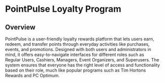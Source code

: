 # PointPulse Loyalty Program

## Overview

PointPulse is a user-friendly loyalty rewards platform that lets users earn, redeem, and transfer points through everyday activities like purchases, events, and promotions. Designed with both users and administrators in mind, it offers easy-to-navigate interfaces for different roles such as Regular Users, Cashiers, Managers, Event Organizers, and Superusers. The system ensures that everyone has the right level of access and functionality based on their role, much like popular programs such as Tim Hortons Rewards and PC Optimum.
